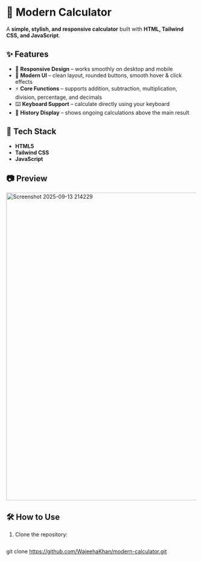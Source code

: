 # 🧮 Modern Calculator  

A **simple, stylish, and responsive calculator** built with **HTML, Tailwind CSS, and JavaScript**.  

## ✨ Features  
- 📱 **Responsive Design** – works smoothly on desktop and mobile  
- 🎨 **Modern UI** – clean layout, rounded buttons, smooth hover & click effects  
- ⚡ **Core Functions** – supports addition, subtraction, multiplication, division, percentage, and decimals  
- ⌨️ **Keyboard Support** – calculate directly using your keyboard  
- 🧾 **History Display** – shows ongoing calculations above the main result  

## 🚀 Tech Stack  
- **HTML5**  
- **Tailwind CSS**  
- **JavaScript**  

## 📷 Preview  

 
<img width="658" height="817" alt="Screenshot 2025-09-13 214229" src="https://github.com/user-attachments/assets/5226dd11-3878-4851-bd82-3872ecff180d" />

## 🛠️ How to Use  
1. Clone the repository:  
   ```bash
git clone https://github.com/WajeehaKhan/modern-calculator.git 
